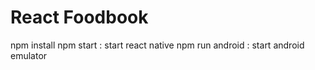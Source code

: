 # React Foodbook
npm install
npm start : start react native
npm run android : start android emulator
